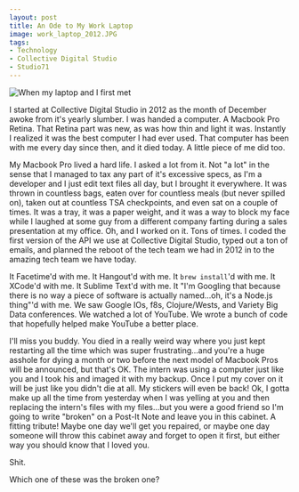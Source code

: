 ```yaml
---
layout: post
title: An Ode to My Work Laptop
image: work_laptop_2012.JPG
tags:
- Technology
- Collective Digital Studio
- Studio71
---
```


![When my laptop and I first met](/public/images/work_laptop_2012.JPG)

I started at Collective Digital Studio in 2012 as the month of December awoke from it's yearly slumber. I was handed a computer. A Macbook Pro Retina. That Retina part was new, as was how thin and light it was. Instantly I realized it was the best computer I had ever used. That computer has been with me every day since then, and it died today. A little piece of me did too.

My Macbook Pro lived a hard life. I asked a lot from it. Not "a lot" in the sense that I managed to tax any part of it's excessive specs, as I'm a developer and I just edit text files all day, but I brought it everywhere. It was thrown in countless bags, eaten over for countless meals (but never spilled on), taken out at countless TSA checkpoints, and even sat on a couple of times. It was a tray, it was a paper weight, and it was a way to block my face while I laughed at some guy from a different company farting during a sales presentation at my office. Oh, and I worked on it. Tons of times. I coded the first version of the API we use at Collective Digital Studio, typed out a ton of emails, and planned the reboot of the tech team we had in 2012 in to the amazing tech team we have today.

It Facetime'd with me. It Hangout'd with me. It `brew install`'d with me. It XCode'd with me. It Sublime Text'd with me. It "I'm Googling that because there is no way a piece of software is actually named...oh, it's a Node.js thing"'d with me. We saw Google IOs, f8s, Clojure/Wests, and Variety Big Data conferences. We watched a lot of YouTube. We wrote a bunch of code that hopefully helped make YouTube a better place.

I'll miss you buddy. You died in a really weird way where you just kept restarting all the time which was super frustrating...and you're a huge asshole for dying a month or two before the next model of Macbook Pros will be announced, but that's OK. The intern was using a computer just like you and I took his and imaged it with my backup. Once I put my cover on it will be just like you didn't die at all. My stickers will even be back! Ok, I gotta make up all the time from yesterday when I was yelling at you and then replacing the intern's files with my files...but you were a good friend so I'm going to write "broken" on a Post-It Note and leave you in this cabinet. A fitting tribute! Maybe one day we'll get you repaired, or maybe one day someone will throw this cabinet away and forget to open it first, but either way you should know that I loved you.

Shit.

Which one of these was the broken one?